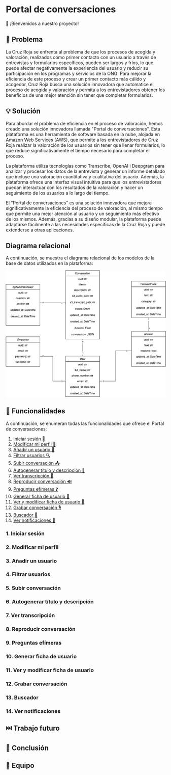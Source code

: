 # Portal de conversaciones

👋 ¡Bienvenidos a nuestro proyecto! 

## 🤔 Problema
La Cruz Roja se enfrenta al problema de que los procesos de acogida y valoración, realizados como primer contacto con un usuario a través de entrevistas y formularios específicos, pueden ser largos y fríos, lo que puede afectar negativamente la experiencia del usuario y reducir su participación en los programas y servicios de la ONG. Para mejorar la eficiencia de este proceso y crear un primer contacto más cálido y acogedor, Cruz Roja busca una solución innovadora que automatice el proceso de acogida y valoración y permita a los entrevistadores obtener los beneficios de una mejor atención sin tener que completar formularios. 

## 💡 Solución

Para abordar el problema de eficiencia en el proceso de valoración, hemos creado una solución innovadora llamada "Portal de conversaciones". Esta plataforma es una herramienta de software basada en la nube, alojada en Amazon Web Services (AWS), que permite a los entrevistadores de Cruz Roja realizar la valoración de los usuarios sin tener que llenar formularios, lo que reduce significativamente el tiempo necesario para completar el proceso.

La plataforma utiliza tecnologías como Transcribe, OpenAI i Deepgram para analizar y procesar los datos de la entrevista y generar un informe detallado que incluye una valoración cuantitativa y cualitativa del usuario. Además, la plataforma ofrece una interfaz visual intuitiva para que los entrevistadores puedan interactuar con los resultados de la valoración y hacer un seguimiento de los usuarios a lo largo del tiempo.

El "Portal de conversaciones" es una solución innovadora que mejora significativamente la eficiencia del proceso de valoración, al mismo tiempo que permite una mejor atención al usuario y un seguimiento más efectivo de los mismos. Además, gracias a su diseño modular, la plataforma puede adaptarse fácilmente a las necesidades específicas de la Cruz Roja y puede extenderse a otras aplicaciones.

## Diagrama relacional

A continuación, se muestra el diagrama relacional de los modelos de la base de datos utilizados en la plataforma:

![Ejemplo de imagen](HackatonModel.drawio.png)

## 🔧 Funcionalidades

A continuación, se enumeran todas las funcionalidades que ofrece el Portal de conversaciones:

1. [Iniciar sesión 🔑](#1-iniciar-sesión)
2. [Modificar mi perfil 📝](#2-modificar-mi-perfil)
3. [Añadir un usuario 👤](#3-añadir-un-usuario)
4. [Filtrar usuarios 🔍](#4-filtrar-usuarios)
5. [Subir conversación 📤](#5-subir-conversación)
6. [Autogenerar título y descripción 🤖](#6-autogenerar-título-y-descripción)
7. [Ver transcripción 📜](#7-ver-transcripción)
8. [Reproducir conversación 🔊](#8-reproducir-conversación)
9. [Preguntas efímeras ❓](#9-preguntas-efímeras)
10. [Generar ficha de usuario 📑](#10-generar-ficha-de-usuario)
11. [Ver y modificar ficha de usuario 🧐](#11-ver-y-modificar-ficha-de-usuario)
12. [Grabar conversación 🎙️](#12-grabar-conversación)
13. [Buscador 🔎](#13-buscador)
14. [Ver notificaciones 🔔](#14-ver-notificaciones)

### 1. Iniciar sesión

### 2. Modificar mi perfil

### 3. Añadir un usuario

### 4. Filtrar usuarios

### 5. Subir conversación

### 6. Autogenerar título y descripción

### 7. Ver transcripción

### 8. Reproducir conversación

### 9. Preguntas efímeras

### 10. Generar ficha de usuario

### 11. Ver y modificar ficha de usuario

### 12. Grabar conversación

### 13. Buscador

### 14. Ver notificaciones

## ⏭️ Trabajo futuro

## 🎉 Conclusión

## 👥 Equipo
